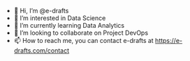 - 👋 Hi, I’m @e-drafts
- 👀 I’m interested in Data Science
- 🌱 I’m currently learning Data Analytics
- 💞️ I’m looking to collaborate on Project DevOps
- 📫 How to reach me, you can contact e-drafts at https://e-drafts.com/contact

<!---
e-drafts/e-drafts is a ✨ special ✨ repository because its `README.md` (this file) appears on your GitHub profile.
You can click the Preview link to take a look at your changes.
--->
